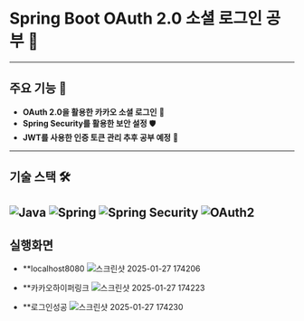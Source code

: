 # Spring Boot OAuth 2.0 소셜 로그인 공부 📒


---

## 주요 기능 🔧

- **OAuth 2.0을 활용한 카카오 소셜 로그인** 🔐
- **Spring Security를 활용한 보안 설정** 🛡️
- **JWT를 사용한 인증 토큰 관리 추후 공부 예정** 🔑

---

## 기술 스택 🛠️

![Java](https://img.shields.io/badge/Java-ED8B00?style=for-the-badge&logo=openjdk&logoColor=white)
![Spring](https://img.shields.io/badge/Spring-6DB33F?style=for-the-badge&logo=spring&logoColor=white)
![Spring Security](https://img.shields.io/badge/Spring_Security-6DB33F?style=for-the-badge&logo=spring-security&logoColor=white)
![OAuth2](https://img.shields.io/badge/OAuth2-EF9421?style=for-the-badge&logo=oauth&logoColor=white)
---

## 실행화면
- **localhost8080
![스크린샷 2025-01-27 174206](https://github.com/user-attachments/assets/60629269-1931-44a7-a637-b38b6f7f5aa6)


- **카카오하이퍼링크
![스크린샷 2025-01-27 174223](https://github.com/user-attachments/assets/4c539066-178a-4204-b77a-c2ea25260c86)


- **로그인성공
![스크린샷 2025-01-27 174230](https://github.com/user-attachments/assets/b3e15b58-2c0e-4afd-a940-2337e6986934)

  

